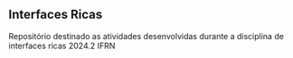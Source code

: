 ## Interfaces Ricas

Repositório destinado as atividades desenvolvidas durante a disciplina de interfaces ricas 2024.2 IFRN
